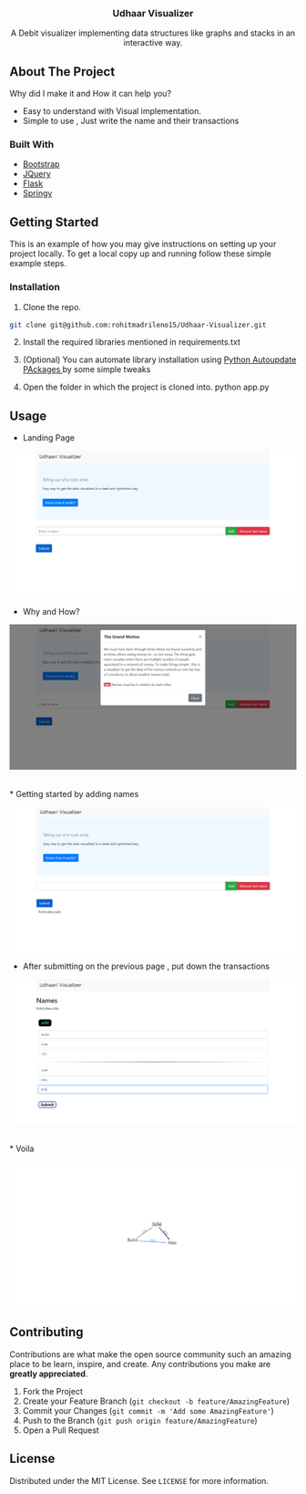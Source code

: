
<br />
<p align="center">

  <h3 align="center">Udhaar Visualizer</h3>

  <p align="center">  
    A Debit visualizer implementing data structures like graphs and stacks in an interactive way. 
  </p>
</p>





 
## About The Project


Why did I make it and How it can help you?

* Easy to understand with Visual implementation.
* Simple to use , Just write the name and their transactions

### Built With

* [Bootstrap](https://getbootstrap.com)
* [JQuery](https://jquery.com)
* [Flask](https://flask.palletsprojects.com/)
* [Springy](http://getspringy.com/)



<!-- GETTING STARTED -->
## Getting Started

This is an example of how you may give instructions on setting up your project locally.
To get a local copy up and running follow these simple example steps.

 

### Installation

1. Clone the repo.
```sh
git clone git@github.com:rohitmadrileno15/Udhaar-Visualizer.git
```
2. Install the required libraries mentioned in requirements.txt
3. (Optional) You can automate library installation using <a href= "https://github.com/rohitmadrileno15/Python-autoupdate-packages"> Python Autoupdate PAckages </a> by some simple tweaks

3. Open the folder in which the project is cloned into.
    python app.py




<!-- USAGE EXAMPLES -->
## Usage

* Landing Page

![First Page](https://github.com/rohitmadrileno15/Udhaar-Visualizer/blob/master/images/Screenshot_7.png)
<br/>
* Why and How? 

![Modal box](https://github.com/rohitmadrileno15/Udhaar-Visualizer/blob/master/images/Screenshot_8.png)

<br/>
* Getting started by adding names 

![Adding names](https://github.com/rohitmadrileno15/Udhaar-Visualizer/blob/master/images/Screenshot_9.png)
<br/>
* After submitting on the previous page , put down the transactions

![Add transactions](https://github.com/rohitmadrileno15/Udhaar-Visualizer/blob/master/images/Screenshot_10.png)

<br/>
* Voila

![Visual Graphics](https://github.com/rohitmadrileno15/Udhaar-Visualizer/blob/master/images/Screenshot_11.png)




<!-- CONTRIBUTING -->
## Contributing

Contributions are what make the open source community such an amazing place to be learn, inspire, and create. Any contributions you make are **greatly appreciated**.

1. Fork the Project
2. Create your Feature Branch (`git checkout -b feature/AmazingFeature`)
3. Commit your Changes (`git commit -m 'Add some AmazingFeature'`)
4. Push to the Branch (`git push origin feature/AmazingFeature`)
5. Open a Pull Request



<!-- LICENSE -->
## License

Distributed under the MIT License. See `LICENSE` for more information.










